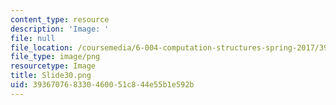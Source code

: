 ```yaml
---
content_type: resource
description: 'Image: '
file: null
file_location: /coursemedia/6-004-computation-structures-spring-2017/393670768330460051c844e55b1e592b_Slide30.png
file_type: image/png
resourcetype: Image
title: Slide30.png
uid: 39367076-8330-4600-51c8-44e55b1e592b
---
```

